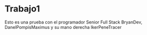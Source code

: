 # Trabajo1
Esto es una prueba con el programador Senior Full Stack BryanDev, DanelPompisMaximus y su mano derecha IkerPeneTracer
